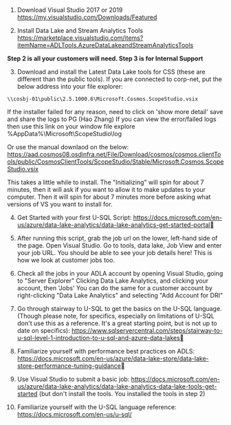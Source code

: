1.  Download Visual Studio 2017 or 2019
https://my.visualstudio.com/Downloads/Featured

2. Install Data Lake and Stream Analytics Tools
https://marketplace.visualstudio.com/items?itemName=ADLTools.AzureDataLakeandStreamAnalyticsTools

**Step 2 is all your customers will need. Step 3 is for Internal Support**

3. Download and install the Latest Data Lake tools for CSS (these are different than the public tools).
If you are connected to corp-net, put the below address into your file explorer:

`\\cosbj-01\public\2.5.1000.6\Microsoft.Cosmos.ScopeStudio.vsix`

If the installer failed for any reason, need to click on 'show more detail' save and share the logs to PG (Hao Zhang) 
If you can view the error/failed logs then use this link on your window file explore %AppData%\Microsoft\ScopeStudio\log

Or use the manual downlaod on the below:
https://aad.cosmos08.osdinfra.net/File/Download/cosmos/cosmos.clientTools/public/CosmosClientTools/ScopeStudio/Stable/Microsoft.Cosmos.ScopeStudio.vsix

This takes a little while to install. The "Initializing" will spin for about 7 minutes, then it will ask if you want to allow it to make updates to your computer. Then it will spin for about 7 minutes more before asking what versions of VS you want to install for.
	
4. Get Started with your first U-SQL Script: https://docs.microsoft.com/en-us/azure/data-lake-analytics/data-lake-analytics-get-started-portal

4. After running this script, grab the job url on the lower, left-hand side of the page. Open Visual Studio. Go to tools, data lake, Job View and enter your job URL. You should be able to see your job details here! This is how we look at customer jobs too.

5. Check all the jobs in your ADLA account by opening Visual Studio, going to "Server Explorer" Clicking Data Lake Analytics, and clicking your account, then 'Jobs'
You can do the same for a customer account by right-clicking "Data Lake Analytics" and selecting "Add Account for DRI"
	
5. Go through stairway to U-SQL to get the basics on the U-SQL language. (Though please note, for specifics, especially on limitations of U-SQL don't use this as a reference. It's a great starting point, but is not up to date on specifics): https://www.sqlservercentral.com/steps/stairway-to-u-sql-level-1-introduction-to-u-sql-and-azure-data-lakes
	
6. Familiarize yourself with performance best practices on ADLS: https://docs.microsoft.com/en-us/azure/data-lake-store/data-lake-store-performance-tuning-guidance
	
7. Use Visual Studio to submit a basic job: https://docs.microsoft.com/en-us/azure/data-lake-analytics/data-lake-analytics-data-lake-tools-get-started (but don't install the tools. You installed the tools in step 2)

8. Familiarize yourself with the U-SQL language reference: https://docs.microsoft.com/en-us/u-sql/